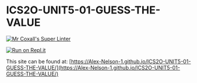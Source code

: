 # ICS2O-UNIT5-01-GUESS-THE-VALUE

[![Mr Coxall's Super Linter](https://github.com/Alex-Nelson-1/ICS2O-UNIT5-01-GUESS-THE-VALUE/workflows/Mr%20Coxall's%20Super%20Linter/badge.svg)](https://github.com/Alex-Nelson-1/ICS2O-UNIT5-01-GUESS-THE-VALUE/actions)

[![Run on Repl.it](https://repl.it/badge/github/Alex-Nelson-1/ICS2O-UNIT5-01-GUESS-THE-VALUE)](https://repl.it/github/Alex-Nelson-1/ICS2O-UNIT5-01-GUESS-THE-VALUE)

This site can be found at: [https://Alex-Nelson-1.github.io/ICS2O-UNIT5-01-GUESS-THE-VALUE/](https://Alex-Nelson-1.github.io/ICS2O-UNIT5-01-GUESS-THE-VALUE/)
